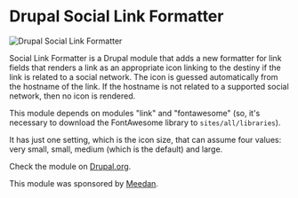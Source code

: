 Drupal Social Link Formatter
============================

![Drupal Social Link Formatter](https://www.drupal.org/files/project-images/social_link_formatter.png)

Social Link Formatter is a Drupal module that adds a new formatter for link fields that renders a link as an appropriate icon linking to the destiny if the link is related to a social network. The icon is guessed automatically from the hostname of the link. If the hostname is not related to a supported social network, then no icon is rendered.

This module depends on modules "link" and "fontawesome" (so, it's necessary to download the FontAwesome library to `sites/all/libraries`).

It has just one setting, which is the icon size, that can assume four values: very small, small, medium (which is the default) and large.

Check the module on [Drupal.org](https://www.drupal.org/project/social_link_formatter).

This module was sponsored by [Meedan](http://meedan.com).
